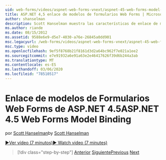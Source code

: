 ```yaml
---
uid: web-forms/videos/aspnet-web-forms-vnext/aspnet-45-web-forms-model-binding
title: ASP.NET 4,5 enlace de modelos de formularios Web Forms | Microsoft Docs
author: shanselman
description: Scott Hanselman muestra las características de enlace de modelos en ASP.NET 4,5
ms.author: riande
ms.date: 08/15/2012
ms.assetid: 9588e6e9-d5e7-4030-a76e-26845a0dd901
msc.legacyurl: /web-forms/videos/aspnet-web-forms-vnext/aspnet-45-web-forms-model-binding
msc.type: video
ms.openlocfilehash: 9ef5f8768b21f8161d3d2a64bc962f7e021a1ee2
ms.sourcegitcommit: e7e91932a6e91a63e2e46417626f39d6b244a3ab
ms.translationtype: MT
ms.contentlocale: es-ES
ms.lasthandoff: 03/06/2020
ms.locfileid: "78510517"
---
```

# <a name="aspnet-45-web-forms-model-binding"></a><span data-ttu-id="bbf9a-103">Enlace de modelos de Formularios Web Forms de ASP.NET 4.5</span><span class="sxs-lookup"><span data-stu-id="bbf9a-103">ASP.NET 4.5 Web Forms Model Binding</span></span>

<span data-ttu-id="bbf9a-104">por [Scott Hanselman](https://github.com/shanselman)</span><span class="sxs-lookup"><span data-stu-id="bbf9a-104">by [Scott Hanselman](https://github.com/shanselman)</span></span>

[<span data-ttu-id="bbf9a-105">&#9654;Ver vídeo (7 minutos)</span><span class="sxs-lookup"><span data-stu-id="bbf9a-105">&#9654; Watch video (7 minutes)</span></span>](https://channel9.msdn.com/Blogs/ASP-NET-Site-Videos/aspnet-45-web-forms-model-binding)

> [!div class="step-by-step"]
> <span data-ttu-id="bbf9a-106">[Anterior](aspnet-vnext-videos-model-binding-part-3-updating.md)
> [Siguiente](aspnet-45-web-forms-strong-typed-data-controls.md)</span><span class="sxs-lookup"><span data-stu-id="bbf9a-106">[Previous](aspnet-vnext-videos-model-binding-part-3-updating.md)
[Next](aspnet-45-web-forms-strong-typed-data-controls.md)</span></span>
